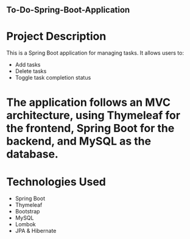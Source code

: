 ## To-Do-Spring-Boot-Application

# Project Description
This is a Spring Boot application for managing tasks. It allows users to:
- Add tasks
- Delete tasks
- Toggle task completion status

# The application follows an MVC architecture, using Thymeleaf for the frontend, Spring Boot for the backend, and MySQL as the database.

# Technologies Used
- Spring Boot
- Thymeleaf
- Bootstrap
- MySQL
- Lombok
- JPA & Hibernate
